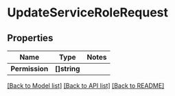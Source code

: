 # UpdateServiceRoleRequest

## Properties
Name | Type | Notes
------------ | ------------- | -------------
**Permission** | **[]string** | 

[[Back to Model list]](../README.md#documentation-for-models) [[Back to API list]](../README.md#documentation-for-api-endpoints) [[Back to README]](../README.md)


